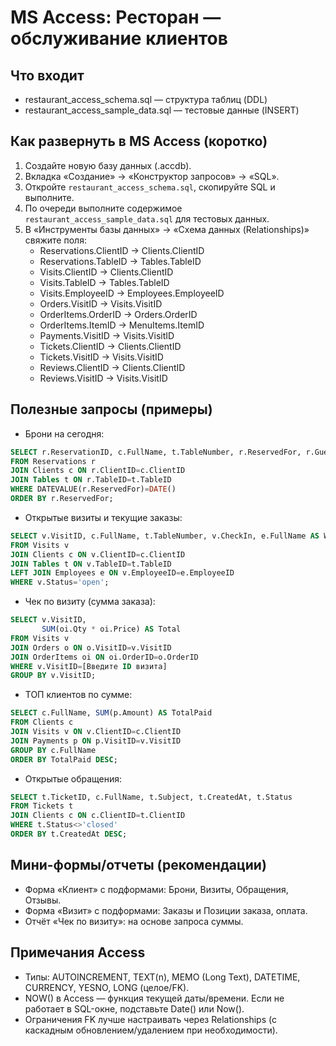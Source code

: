 # MS Access: Ресторан — обслуживание клиентов

## Что входит
- restaurant_access_schema.sql — структура таблиц (DDL)
- restaurant_access_sample_data.sql — тестовые данные (INSERT)

## Как развернуть в MS Access (коротко)
1. Создайте новую базу данных (.accdb).
2. Вкладка «Создание» → «Конструктор запросов» → «SQL».
3. Откройте `restaurant_access_schema.sql`, скопируйте SQL и выполните.
4. По очереди выполните содержимое `restaurant_access_sample_data.sql` для тестовых данных.
5. В «Инструменты базы данных» → «Схема данных (Relationships)» свяжите поля:
   - Reservations.ClientID → Clients.ClientID
   - Reservations.TableID → Tables.TableID
   - Visits.ClientID → Clients.ClientID
   - Visits.TableID → Tables.TableID
   - Visits.EmployeeID → Employees.EmployeeID
   - Orders.VisitID → Visits.VisitID
   - OrderItems.OrderID → Orders.OrderID
   - OrderItems.ItemID → MenuItems.ItemID
   - Payments.VisitID → Visits.VisitID
   - Tickets.ClientID → Clients.ClientID
   - Tickets.VisitID → Visits.VisitID
   - Reviews.ClientID → Clients.ClientID
   - Reviews.VisitID → Visits.VisitID

## Полезные запросы (примеры)
- Брони на сегодня:
```sql
SELECT r.ReservationID, c.FullName, t.TableNumber, r.ReservedFor, r.Guests, r.Status
FROM Reservations r
JOIN Clients c ON r.ClientID=c.ClientID
JOIN Tables t ON r.TableID=t.TableID
WHERE DATEVALUE(r.ReservedFor)=DATE()
ORDER BY r.ReservedFor;
```

- Открытые визиты и текущие заказы:
```sql
SELECT v.VisitID, c.FullName, t.TableNumber, v.CheckIn, e.FullName AS Waiter
FROM Visits v
JOIN Clients c ON v.ClientID=c.ClientID
JOIN Tables t ON v.TableID=t.TableID
LEFT JOIN Employees e ON v.EmployeeID=e.EmployeeID
WHERE v.Status='open';
```

- Чек по визиту (сумма заказа):
```sql
SELECT v.VisitID,
       SUM(oi.Qty * oi.Price) AS Total
FROM Visits v
JOIN Orders o ON o.VisitID=v.VisitID
JOIN OrderItems oi ON oi.OrderID=o.OrderID
WHERE v.VisitID=[Введите ID визита]
GROUP BY v.VisitID;
```

- ТОП клиентов по сумме:
```sql
SELECT c.FullName, SUM(p.Amount) AS TotalPaid
FROM Clients c
JOIN Visits v ON v.ClientID=c.ClientID
JOIN Payments p ON p.VisitID=v.VisitID
GROUP BY c.FullName
ORDER BY TotalPaid DESC;
```

- Открытые обращения:
```sql
SELECT t.TicketID, c.FullName, t.Subject, t.CreatedAt, t.Status
FROM Tickets t
JOIN Clients c ON c.ClientID=t.ClientID
WHERE t.Status<>'closed'
ORDER BY t.CreatedAt DESC;
```

## Мини-формы/отчеты (рекомендации)
- Форма «Клиент» с подформами: Брони, Визиты, Обращения, Отзывы.
- Форма «Визит» с подформами: Заказы и Позиции заказа, оплата.
- Отчёт «Чек по визиту»: на основе запроса суммы.

## Примечания Access
- Типы: AUTOINCREMENT, TEXT(n), MEMO (Long Text), DATETIME, CURRENCY, YESNO, LONG (целое/FK).
- NOW() в Access — функция текущей даты/времени. Если не работает в SQL-окне, подставьте Date() или Now().
- Ограничения FK лучше настраивать через Relationships (с каскадным обновлением/удалением при необходимости).
